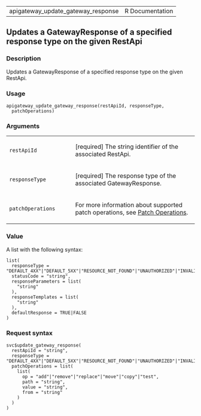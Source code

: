 <table style="width: 100%;">
<tbody>
<tr class="odd">
<td>apigateway_update_gateway_response</td>
<td style="text-align: right;">R Documentation</td>
</tr>
</tbody>
</table>

## Updates a GatewayResponse of a specified response type on the given RestApi

### Description

Updates a GatewayResponse of a specified response type on the given
RestApi.

### Usage

    apigateway_update_gateway_response(restApiId, responseType,
      patchOperations)

### Arguments

<table>
<colgroup>
<col style="width: 35%" />
<col style="width: 65%" />
</colgroup>
<tbody>
<tr class="odd">
<td><code
id="apigateway_update_gateway_response_:_restApiId">restApiId</code></td>
<td><p>[required] The string identifier of the associated
RestApi.</p></td>
</tr>
<tr class="even">
<td><code
id="apigateway_update_gateway_response_:_responseType">responseType</code></td>
<td><p>[required] The response type of the associated
GatewayResponse.</p></td>
</tr>
<tr class="odd">
<td><code
id="apigateway_update_gateway_response_:_patchOperations">patchOperations</code></td>
<td><p>For more information about supported patch operations, see <a
href="https://docs.aws.amazon.com/apigateway/latest/api/patch-operations.html">Patch
Operations</a>.</p></td>
</tr>
</tbody>
</table>

### Value

A list with the following syntax:

    list(
      responseType = "DEFAULT_4XX"|"DEFAULT_5XX"|"RESOURCE_NOT_FOUND"|"UNAUTHORIZED"|"INVALID_API_KEY"|"ACCESS_DENIED"|"AUTHORIZER_FAILURE"|"AUTHORIZER_CONFIGURATION_ERROR"|"INVALID_SIGNATURE"|"EXPIRED_TOKEN"|"MISSING_AUTHENTICATION_TOKEN"|"INTEGRATION_FAILURE"|"INTEGRATION_TIMEOUT"|"API_CONFIGURATION_ERROR"|"UNSUPPORTED_MEDIA_TYPE"|"BAD_REQUEST_PARAMETERS"|"BAD_REQUEST_BODY"|"REQUEST_TOO_LARGE"|"THROTTLED"|"QUOTA_EXCEEDED"|"WAF_FILTERED",
      statusCode = "string",
      responseParameters = list(
        "string"
      ),
      responseTemplates = list(
        "string"
      ),
      defaultResponse = TRUE|FALSE
    )

### Request syntax

    svc$update_gateway_response(
      restApiId = "string",
      responseType = "DEFAULT_4XX"|"DEFAULT_5XX"|"RESOURCE_NOT_FOUND"|"UNAUTHORIZED"|"INVALID_API_KEY"|"ACCESS_DENIED"|"AUTHORIZER_FAILURE"|"AUTHORIZER_CONFIGURATION_ERROR"|"INVALID_SIGNATURE"|"EXPIRED_TOKEN"|"MISSING_AUTHENTICATION_TOKEN"|"INTEGRATION_FAILURE"|"INTEGRATION_TIMEOUT"|"API_CONFIGURATION_ERROR"|"UNSUPPORTED_MEDIA_TYPE"|"BAD_REQUEST_PARAMETERS"|"BAD_REQUEST_BODY"|"REQUEST_TOO_LARGE"|"THROTTLED"|"QUOTA_EXCEEDED"|"WAF_FILTERED",
      patchOperations = list(
        list(
          op = "add"|"remove"|"replace"|"move"|"copy"|"test",
          path = "string",
          value = "string",
          from = "string"
        )
      )
    )
